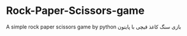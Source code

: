# Rock-Paper-Scissors-game
A simple rock paper scissors game by python
بازی سنگ کاغذ قیچی با پایتون
